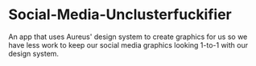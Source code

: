 # Social-Media-Unclusterfuckifier
An app that uses Aureus' design system to create graphics for us so we have less work to keep our social media graphics looking 1-to-1 with our design system. 
